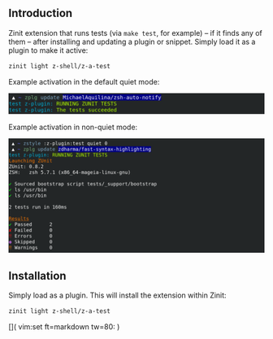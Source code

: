 ## Introduction

Zinit extension that runs tests (via `make test`, for example) – if it finds
any of them  – after installing and updating a plugin or snippet. Simply load it
as a plugin to make it active:

```zsh
zinit light z-shell/z-a-test
```

Example activation in the default quiet mode:

![z-a-test activation](https://raw.githubusercontent.com/z-shell/z-a-test/main/images/z-p-test-1.png)


Example activation in non-quiet mode:

![z-a-test activation](https://raw.githubusercontent.com/z-shell/z-a-test/main/images/z-p-test-2.png)

## Installation

Simply load as a plugin. This will install the extension within Zinit:

```zsh
zinit light z-shell/z-a-test
```

[]( vim:set ft=markdown tw=80: )
